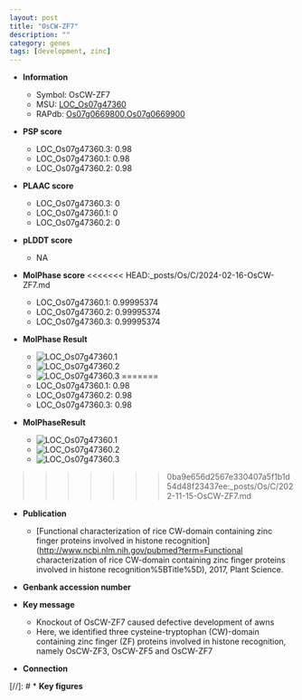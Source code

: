 ```yaml
---
layout: post
title: "OsCW-ZF7"
description: ""
category: genes
tags: [development, zinc]
---
```


* **Information**  
    + Symbol: OsCW-ZF7  
    + MSU: [LOC_Os07g47360](http://rice.plantbiology.msu.edu/cgi-bin/ORF_infopage.cgi?orf=LOC_Os07g47360)  
    + RAPdb: [Os07g0669800](http://rapdb.dna.affrc.go.jp/viewer/gbrowse_details/irgsp1?name=Os07g0669800),[Os07g0669900](http://rapdb.dna.affrc.go.jp/viewer/gbrowse_details/irgsp1?name=Os07g0669900)  

* **PSP score**  
    + LOC_Os07g47360.3: 0.98 
    + LOC_Os07g47360.1: 0.98 
    + LOC_Os07g47360.2: 0.98 

* **PLAAC score**  
    + LOC_Os07g47360.3: 0 
    + LOC_Os07g47360.1: 0 
    + LOC_Os07g47360.2: 0 

* **pLDDT score**
    + NA


* **MolPhase score**
<<<<<<< HEAD:_posts/Os/C/2024-02-16-OsCW-ZF7.md
    + LOC_Os07g47360.1: 0.99995374
    + LOC_Os07g47360.2: 0.99995374
    + LOC_Os07g47360.3: 0.99995374

* **MolPhase Result**
    + ![LOC_Os07g47360.1](https://304243504.github.io/Pictures/LOC_Os07g/LOC_Os07g47360.1.png)
    + ![LOC_Os07g47360.2](https://304243504.github.io/Pictures/LOC_Os07g/LOC_Os07g47360.2.png)
    + ![LOC_Os07g47360.3](https://304243504.github.io/Pictures/LOC_Os07g/LOC_Os07g47360.3.png)
=======
    + LOC_Os07g47360.1: 0.98
    + LOC_Os07g47360.2: 0.98
    + LOC_Os07g47360.3: 0.98

* **MolPhaseResult**
    + ![LOC_Os07g47360.1](https://ricepsp.github.io/pictures/LOC_Os07g/LOC_Os07g47360.1.png)
    + ![LOC_Os07g47360.2](https://ricepsp.github.io/pictures/LOC_Os07g/LOC_Os07g47360.2.png)
    + ![LOC_Os07g47360.3](https://ricepsp.github.io/pictures/LOC_Os07g/LOC_Os07g47360.3.png)
>>>>>>> 0ba9e656d2567e330407a5f1b1d54d48f23437ee:_posts/Os/C/2022-11-15-OsCW-ZF7.md

* **Publication**  
    + [Functional characterization of rice CW-domain containing zinc finger proteins involved in histone recognition](http://www.ncbi.nlm.nih.gov/pubmed?term=Functional characterization of rice CW-domain containing zinc finger proteins involved in histone recognition%5BTitle%5D), 2017, Plant Science.

* **Genbank accession number**  

* **Key message**  
    + Knockout of OsCW-ZF7 caused defective development of awns
    + Here, we identified three cysteine-tryptophan (CW)-domain containing zinc finger (ZF) proteins involved in histone recognition, namely OsCW-ZF3, OsCW-ZF5 and OsCW-ZF7

* **Connection**  

[//]: # * **Key figures**  



